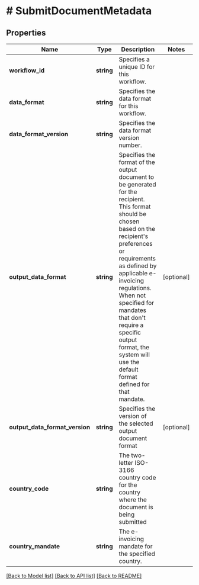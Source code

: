 # # SubmitDocumentMetadata

## Properties

Name | Type | Description | Notes
------------ | ------------- | ------------- | -------------
**workflow_id** | **string** | Specifies a unique ID for this workflow. |
**data_format** | **string** | Specifies the data format for this workflow. |
**data_format_version** | **string** | Specifies the data format version number. |
**output_data_format** | **string** | Specifies the format of the output document to be generated for the recipient. This format should be chosen based on the recipient&#39;s preferences or requirements as defined by applicable e-invoicing regulations. When not specified for mandates that don&#39;t require a specific output format, the system will use the default format defined for that mandate. | [optional]
**output_data_format_version** | **string** | Specifies the version of the selected output document format | [optional]
**country_code** | **string** | The two-letter ISO-3166 country code for the country where the document is being submitted |
**country_mandate** | **string** | The e-invoicing mandate for the specified country. |

[[Back to Model list]](../../../README.md#models) [[Back to API list]](../../../README.md#endpoints) [[Back to README]](../../../README.md)

